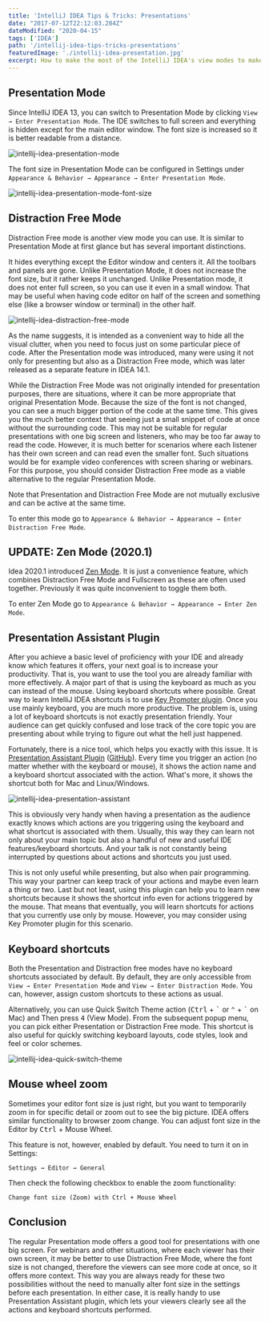 ```yaml
---
title: 'IntelliJ IDEA Tips & Tricks: Presentations'
date: "2017-07-12T22:12:03.284Z"
dateModified: "2020-04-15"
tags: ['IDEA']
path: '/intellij-idea-tips-tricks-presentations'
featuredImage: './intellij-idea-presentation.jpg'
excerpt: How to make the most of the IntelliJ IDEA's view modes to make best presentations possible including visualization of the keyboard input?
---
```


<PostHeader frontmatter={props.data.mdx.frontmatter} />

## Presentation Mode
Since IntelliJ IDEA 13, you can switch to Presentation Mode by clicking `View → Enter Presentation Mode`. The IDE switches to full screen and everything is hidden except for the main editor window. The font size is increased so it is better readable from a distance.

![intellij-idea-presentation-mode](./IntelliJ-IDEA-Presentation-Mode.png)
 
 The font size in Presentation Mode can be configured in Settings under `Appearance & Behavior → Appearance → Enter Presentation Mode`.
 
 ![intellij-idea-presentation-mode-font-size](./IntelliJ-IDEA-Presentation-Mode-Font-Size.png)

## Distraction Free Mode
Distraction Free mode is another view mode you can use. It is similar to Presentation Mode at first glance but has several important distinctions.

It hides everything except the Editor window and centers it. All the toolbars and panels are gone. Unlike Presentation Mode, it does not increase the font size, but it rather keeps it unchanged. Unlike Presentation mode, it does not enter full screen, so you can use it even in a small window. That may be useful when having code editor on half of the screen and something else (like a browser window or terminal) in the other half.

![intellij-idea-distraction-free-mode](./IntelliJ-IDEA-Distractio-Free-Mode-1.png)

As the name suggests, it is intended as a convenient way to hide all the visual clutter, when you need to focus just on some particular piece of code. After the Presentation mode was introduced, many were using it not only for presenting but also as a Distraction Free mode, which was later released as a separate feature in IDEA 14.1.

While the Distraction Free Mode was not originally intended for presentation purposes, there are situations, where it can be more appropriate that original Presentation Mode. Because the size of the font is not changed, you can see a much bigger portion of the code at the same time. This gives you the much better context that seeing just a small snippet of code at once without the surrounding code. This may not be suitable for regular presentations with one big screen and listeners, who may be too far away to read the code. However, it is much better for scenarios where each listener has their own screen and can read even the smaller font. Such situations would be for example video conferences with screen sharing or webinars. For this purpose, you should consider Distraction Free mode as a viable alternative to the regular Presentation Mode.

Note that Presentation and Distraction Free Mode are not mutually exclusive and can be active at the same time.


To enter this mode go to `Appearance & Behavior → Appearance → Enter Distraction Free Mode`.

## UPDATE: Zen Mode (2020.1) 
Idea 2020.1 introduced [Zen Mode](https://blog.jetbrains.com/idea/2020/01/intellij-idea-2020-1-eap-2/#zen_mode). It is just a convenience feature, which combines Distraction Free Mode and Fullscreen as these are often used together. Previously it was quite inconvenient to toggle them both.

To enter Zen Mode go to `Appearance & Behavior → Appearance → Enter Zen Mode`.

## Presentation Assistant Plugin
After you achieve a basic level of proficiency with your IDE and already know which features it offers, your next goal is to increase your productivity. That is, you want to use the tool you are already familiar with more effectively. A major part of that is using the keyboard as much as you can instead of the mouse. Using keyboard shortcuts where possible. Great way to learn IntelliJ IDEA shortcuts is to use [Key Promoter plugin](https://www.vojtechruzicka.com/learning-intellij-idea-keyboard-shortcuts/). Once you use mainly keyboard, you are much more productive. The problem is, using a lot of keyboard shortcuts is not exactly presentation friendly. Your audience can get quickly confused and lose track of the core topic you are presenting about while trying to figure out what the hell just happened.

Fortunately, there is a nice tool, which helps you exactly with this issue. It is [Presentation Assistant Plugin](https://plugins.jetbrains.com/plugin/7345-presentation-assistant)  ([GitHub](https://github.com/chashnikov/IntelliJ-presentation-assistant)). Every time you trigger an action (no matter whether with the keyboard or mouse), it shows the action name and a keyboard shortcut associated with the action. What's more, it shows the shortcut both for Mac and Linux/Windows. 

![intellij-idea-presentation-assistant](./Presentation-Assistant.png)

This is obviously very handy when having a presentation as the audience exactly knows which actions are you triggering using the keyboard and what shortcut is associated with them. Usually, this way they can learn not only about your main topic but also a handful of new and useful IDE features/keyboard shortcuts. And your talk is not constantly being interrupted by questions about actions and shortcuts you just used.

This is not only useful while presenting, but also when pair programming. This way your partner can keep track of your actions and maybe even learn a thing or two. Last but not least, using this plugin can help you to learn new shortcuts because it shows the shortcut info even for actions triggered by the mouse. That means that eventually, you will learn shortcuts for actions that you currently use only by mouse. However, you may consider using Key Promoter plugin for this scenario.

## Keyboard shortcuts
Both the Presentation and Distraction free modes have no keyboard shortcuts associated by default. By default, they are only accessible from `View → Enter Presentation Mode` and `View → Enter Distraction Mode`. You can, however, assign custom shortcuts to these actions as usual.

Alternatively, you can use Quick Switch Theme action (<kbd>Ctrl</kbd> + <kbd>\`</kbd> or <kbd>⌃</kbd> + <kbd>\`</kbd> on Mac) and Then press <kbd>4</kbd> (View Mode). From the subsequent popup menu, you can pick either Presentation or Distraction Free mode. This shortcut is also useful for quickly switching keyboard layouts, code styles, look and feel or color schemes.

![intellij-idea-quick-switch-theme](./Quick-Switch-Theme.gif)

## Mouse wheel zoom
Sometimes your editor font size is just right, but you want to temporarily zoom in for specific detail or zoom out to see the big picture. IDEA offers similar functionality to browser zoom change. You can adjust font size in the Editor by <kbd>Ctrl</kbd> + Mouse Wheel.

This feature is not, however, enabled by default. You need to turn it on in Settings:
```
Settings → Editor → General
```
Then check the following checkbox to enable the zoom functionality:
```
Change font size (Zoom) with Ctrl + Mouse Wheel
```

## Conclusion
The regular Presentation mode offers a good tool for presentations with one big screen. For webinars and other situations, where each viewer has their own screen, it may be better to use Distraction Free Mode, where the font size is not changed, therefore the viewers can see more code at once, so it offers more context. This way you are always ready for these two possibilities without the need to manually alter font size in the settings before each presentation. In either case, it is really handy to use Presentation Assistant plugin, which lets your viewers clearly see all the actions and keyboard shortcuts performed.
